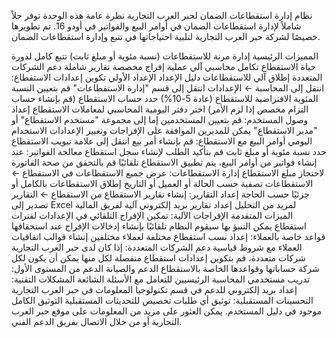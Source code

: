 نظام إدارة استقطاعات الضمان لحبر العرب التجارية
نظرة عامة
هذه الوحدة توفر حلاً شاملاً لإدارة استقطاعات الضمان في أوامر البيع والفواتير في أودو 16. تم تطويرها خصيصًا لشركة حبر العرب التجارية لتلبية احتياجاتها في تتبع وإدارة استقطاعات الضمان.

المميزات الرئيسية
إدارة مرنة للاستقطاعات (نسبة مئوية أو مبلغ ثابت)
تتبع كامل لدورة حياة الاستقطاع
تكامل محاسبي آلي
عملية إفراج مخصصة
تقارير شاملة
دعم الشركات المتعددة
إطلاق آلي للاستقطاعات
دليل الإعداد
الإعداد الأولي
تكوين إعدادات الاستقطاع:
انتقل إلى المحاسبة ← الإعدادات
انتقل إلى قسم "إدارة الاستقطاعات"
قم بتعيين النسبة المئوية الافتراضية للاستقطاع (عادة 5-10%)
حدد حساب الاستقطاع (قم بإنشاء حساب التزام مخصص إذا لزم الأمر)
اختر دفتر اليومية المحاسبي لمعاملات الاستقطاع
إعداد وصول المستخدم:
قم بتعيين المستخدمين إما إلى مجموعة "مستخدم الاستقطاع" أو "مدير الاستقطاع"
يمكن للمديرين الموافقة على الإفراجات وتغيير الإعدادات
الاستخدام اليومي
أوامر البيع مع الاستقطاع:
قم بإنشاء أمر بيع
انتقل إلى علامة تبويب الاستقطاع
حدد نسبة مئوية أو مبلغ ثابت
قم بتأكيد الطلب لإنشاء سجل استقطاع
معالجة الفواتير:
عند إنشاء فواتير من أوامر البيع، يتم تطبيق الاستقطاع تلقائيًا
قم بالتحقق من صحة الفاتورة لاحتجاز مبلغ الاستقطاع
إدارة الاستقطاعات:
عرض جميع الاستقطاعات في الاستقطاع ← الاستقطاعات
تصفية حسب الحالة أو العميل أو التاريخ
إطلاق الاستقطاعات بالكامل أو جزئيًا حسب الحاجة
إعداد التقارير:
إنشاء تقارير الاستقطاع من الاستقطاع ← التقارير
تصدير إلى Excel لمزيد من التحليل
إعداد تقارير بريد إلكتروني آلية لفريق المالية
الميزات المتقدمة
الإفراجات الآلية:
تمكين الإفراج التلقائي في الإعدادات لفترات استقطاع يمكن التنبؤ بها
سيقوم النظام تلقائيًا بإنشاء إدخالات الإفراج عند استحقاقها
قواعد خاصة بالعملاء:
إعداد نسب استقطاع مختلفة لعملاء مختلفين
إنشاء قوالب اتفاقيات العملاء مع شروط قياسية
دعم الشركات المتعددة:
إذا كان لدى حبر العرب التجارية شركات متعددة، قم بتكوين إعدادات استقطاع منفصلة لكل منها
يمكن أن يكون لكل شركة حساباتها وقواعدها الخاصة بالاستقطاع
الدعم والصيانة
الدعم من المستوى الأول: تدريب مستخدمي المحاسبة الرئيسيين للتعامل مع الأسئلة الشائعة
المشكلات التقنية: إعداد بريد إلكتروني للدعم في قسم تكنولوجيا المعلومات في حبر العرب التجارية
التحسينات المستقبلية: توثيق أي طلبات تخصيص للتحديثات المستقبلية
التوثيق الكامل موجود في دليل المستخدم. يمكن العثور على مزيد من المعلومات على موقع حبر العرب التجارية أو من خلال الاتصال بفريق الدعم الفني.

